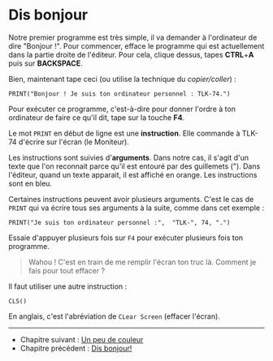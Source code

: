 # Dis bonjour

Notre premier programme est très simple, il va demander à l'ordinateur de dire "Bonjour !".
Pour commencer, efface le programme qui est actuellement dans la partie droite de l'éditeur. Pour cela, clique dessus, tapes __CTRL__+__A__ puis sur __BACKSPACE__.

Bien, maintenant tape ceci (ou utilise la technique du _copier/coller_) :

```
PRINT("Bonjour ! Je suis ton ordinateur personnel : TLK-74.")
```

Pour exécuter ce programme, c'est-à-dire pour donner l'ordre à ton ordinateur de faire ce qu'il dit, tape sur la touche __F4__.

Le mot `PRINT` en début de ligne est une __instruction__.
Elle commande à TLK-74 d'écrire sur l'écran (le Moniteur).

Les instructions sont suivies d'__arguments__.
Dans notre cas, il s'agit d'un texte que l'on reconnait parce qu'il est entouré par des guillemets (").
Dans l'éditeur, quand un texte apparait, il est affiché en orange. Les instructions sont en bleu.

Certaines instructions peuvent avoir plusieurs arguments. C'est le cas de `PRINT` qui va écrire tous ses arguments à la suite, comme dans cet exemple :

```
PRINT("Je suis ton ordinateur personnel :",  "TLK-", 74, ".")
```

Essaie d'appuyer plusieurs fois sur `F4` pour exécuter plusieurs fois ton programme.

> Wahou ! C'est en train de me remplir l'écran ton truc là.
> Comment je fais pour tout effacer ?

Il faut utiliser une autre instruction :

```
CLS()
```

En anglais, c'est l'abréviation de `CLear Screen` (effacer l'écran).

----

* Chapitre suivant : [Un peu de couleur](couleurs)
* Chapitre précédent : [Dis bonjour!](dis-bonjour)
